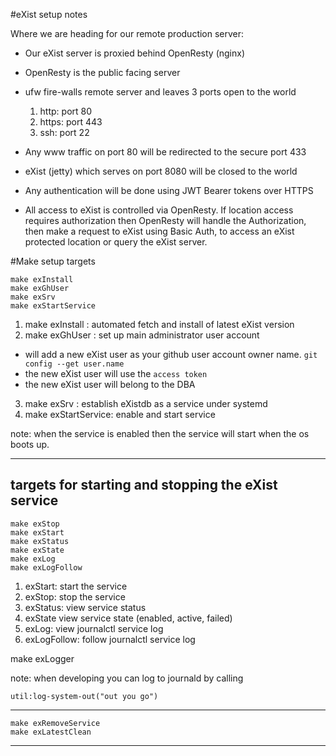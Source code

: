 #eXist setup notes

Where we are heading for our remote production server:

 - Our eXist server is proxied behind OpenResty (nginx)
 - OpenResty is the public facing server
 - ufw fire-walls remote server and leaves 3 ports open to the world

    1. http:  port 80
    2. https: port 443
    3. ssh:   port 22

 - Any www traffic on port 80 will be redirected to the secure port 433
 - eXist (jetty) which serves on port 8080 will be closed to the world
 - Any authentication will be done using JWT Bearer tokens over HTTPS 
 - All access to eXist is controlled via OpenResty. If location access requires 
authorization then OpenResty will handle the Authorization, then make a request 
to eXist using Basic Auth, to access an eXist protected location or query the 
eXist server.

#Make setup targets

```
make exInstall
make exGhUser
make exSrv
make exStartService

```

1. make exInstall : automated fetch and install of latest eXist version
2. make exGhUser : set up main administrator user account
 - will add a new eXist user as your github user account owner name.  `git config --get user.name`
 - the new eXist user will use the `access token`
 - the new eXist user will belong to the DBA
3. make exSrv : establish eXistdb as a service under systemd
2. make exStartService:  enable and start service

note: when the service is enabled then the service will start when the os boots 
up.

--------------------------------------------------------------


## targets for starting and stopping the eXist service

```
make exStop
make exStart
make exStatus
make exState
make exLog
make exLogFollow
```

1. exStart: start the service
2. exStop: stop the service
3. exStatus: view service status
4. exState view service state (enabled, active, failed)
5. exLog: view journalctl service log
6. exLogFollow: follow journalctl service log

make exLogger

note: when developing you can log to journald by calling

```
util:log-system-out("out you go")
```
--------------------------------------------------------------

```
make exRemoveService
make exLatestClean
```
--------------------------------------------------------------

